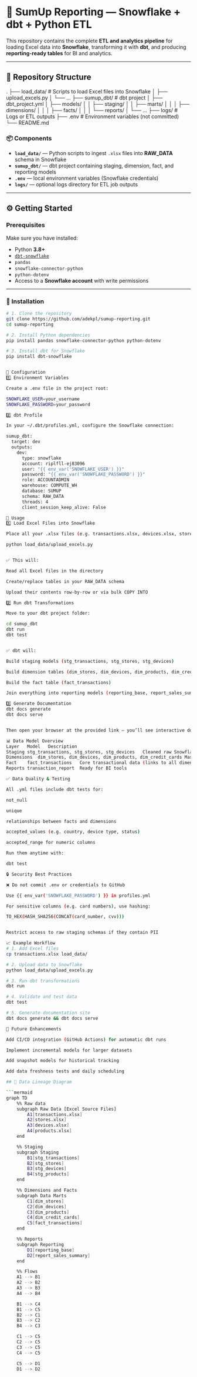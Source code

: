 # 🧾 SumUp Reporting — Snowflake + dbt + Python ETL

This repository contains the complete **ETL and analytics pipeline** for loading Excel data into **Snowflake**, transforming it with **dbt**, and producing **reporting-ready tables** for BI and analytics.

---

## 📁 Repository Structure

.
├── load_data/ # Scripts to load Excel files into Snowflake
│ ├── upload_excels.py
│ └── ...
├── sumup_dbt/ # dbt project
│ ├── dbt_project.yml
│ ├── models/
│ │ ├── staging/
│ │ ├── marts/
│ │ │ ├── dimensions/
│ │ │ ├── facts/
│ │ │ └── reports/
│ └── ...
├── logs/ # Logs or ETL outputs
├── .env # Environment variables (not committed)
└── README.md


### 📦 Components

- **`load_data/`** — Python scripts to ingest `.xlsx` files into **RAW_DATA** schema in Snowflake  
- **`sumup_dbt/`** — dbt project containing staging, dimension, fact, and reporting models  
- **`.env`** — local environment variables (Snowflake credentials)  
- **`logs/`** — optional logs directory for ETL job outputs  

---

## ⚙️ Getting Started

### Prerequisites

Make sure you have installed:

- Python **3.8+**
- [`dbt-snowflake`](https://docs.getdbt.com/docs/core/connect-data-platform/snowflake)
- `pandas`
- `snowflake-connector-python`
- `python-dotenv`
- Access to a **Snowflake account** with write permissions

---

### 🧰 Installation

```bash
# 1. Clone the repository
git clone https://github.com/adekpl/sumup-reporting.git
cd sumup-reporting

# 2. Install Python dependencies
pip install pandas snowflake-connector-python python-dotenv

# 3. Install dbt for Snowflake
pip install dbt-snowflake


🔑 Configuration
1️⃣ Environment Variables

Create a .env file in the project root:

SNOWFLAKE_USER=your_username
SNOWFLAKE_PASSWORD=your_password

2️⃣ dbt Profile

In your ~/.dbt/profiles.yml, configure the Snowflake connection:

sumup_dbt:
  target: dev
  outputs:
    dev:
      type: snowflake
      account: riplfll-ej83096
      user: "{{ env_var('SNOWFLAKE_USER') }}"
      password: "{{ env_var('SNOWFLAKE_PASSWORD') }}"
      role: ACCOUNTADMIN
      warehouse: COMPUTE_WH
      database: SUMUP
      schema: RAW_DATA
      threads: 4
      client_session_keep_alive: False

🚀 Usage
1️⃣ Load Excel Files into Snowflake

Place all your .xlsx files (e.g. transactions.xlsx, devices.xlsx, stores.xlsx) in the same folder as your Python script, then run:

python load_data/upload_excels.py


✅ This will:

Read all Excel files in the directory

Create/replace tables in your RAW_DATA schema

Upload their contents row-by-row or via bulk COPY INTO

2️⃣ Run dbt Transformations

Move to your dbt project folder:

cd sumup_dbt
dbt run
dbt test


✅ dbt will:

Build staging models (stg_transactions, stg_stores, stg_devices)

Build dimension tables (dim_stores, dim_devices, dim_products, dim_credit_cards)

Build the fact table (fact_transactions)

Join everything into reporting models (reporting_base, report_sales_summary)

3️⃣ Generate Documentation
dbt docs generate
dbt docs serve


Then open your browser at the provided link — you’ll see interactive documentation and data lineage.

📊 Data Model Overview
Layer	Model	Description
Staging	stg_transactions, stg_stores, stg_devices	Cleaned raw Snowflake tables
Dimensions	dim_stores, dim_devices, dim_products, dim_credit_cards	Master data lookup tables
Fact	fact_transactions	Core transactional data (links to all dimensions)
Reports	transaction_report	Ready for BI tools

✅ Data Quality & Testing

All .yml files include dbt tests for:

not_null

unique

relationships between facts and dimensions

accepted_values (e.g. country, device type, status)

accepted_range for numeric columns

Run them anytime with:

dbt test

🔒 Security Best Practices

❌ Do not commit .env or credentials to GitHub

Use {{ env_var('SNOWFLAKE_PASSWORD') }} in profiles.yml

For sensitive columns (e.g. card numbers), use hashing:

TO_HEX(HASH_SHA256(CONCAT(card_number, cvv)))


Restrict access to raw staging schemas if they contain PII

📈 Example Workflow
# 1. Add Excel files
cp transactions.xlsx load_data/

# 2. Upload data to Snowflake
python load_data/upload_excels.py

# 3. Run dbt transformations
dbt run

# 4. Validate and test data
dbt test

# 5. Generate documentation site
dbt docs generate && dbt docs serve

🧠 Future Enhancements

Add CI/CD integration (GitHub Actions) for automatic dbt runs

Implement incremental models for larger datasets

Add snapshot models for historical tracking

Add data freshness tests and daily scheduling

## 🧩 Data Lineage Diagram

```mermaid
graph TD
    %% Raw data
    subgraph Raw Data [Excel Source Files]
        A1[transactions.xlsx]
        A2[stores.xlsx]
        A3[devices.xlsx]
        A4[products.xlsx]
    end

    %% Staging
    subgraph Staging
        B1[stg_transactions]
        B2[stg_stores]
        B3[stg_devices]
        B4[stg_products]
    end

    %% Dimensions and Facts
    subgraph Data Marts
        C1[dim_stores]
        C2[dim_devices]
        C3[dim_products]
        C4[dim_credit_cards]
        C5[fact_transactions]
    end

    %% Reports
    subgraph Reporting
        D1[reporting_base]
        D2[report_sales_summary]
    end

    %% Flows
    A1 --> B1
    A2 --> B2
    A3 --> B3
    A4 --> B4

    B1 --> C4
    B1 --> C5
    B2 --> C1
    B3 --> C2
    B4 --> C3

    C1 --> C5
    C2 --> C5
    C3 --> C5
    C4 --> C5

    C5 --> D1
    D1 --> D2

